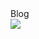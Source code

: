 

<div>
  Blog
</div>

<div>
<a href="https://guguhome.tistory.com/" target="_blank"><img src="https://img.shields.io/badge/Tistory-FFFFFF?style=flat-square&logo=blogger&logoColor=black"/></a>
</div>
